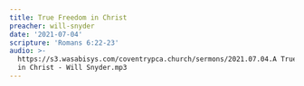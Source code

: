 ```yaml
---
title: True Freedom in Christ
preacher: will-snyder
date: '2021-07-04'
scripture: 'Romans 6:22-23'
audio: >-
  https://s3.wasabisys.com/coventrypca.church/sermons/2021.07.04.A True Freedom
  in Christ - Will Snyder.mp3
---
```

